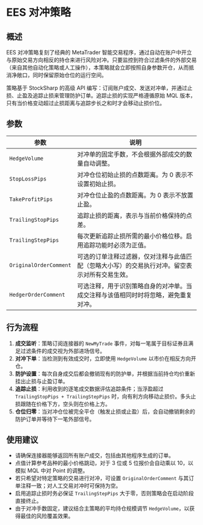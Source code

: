 # EES 对冲策略

## 概述

EES 对冲策略复刻了经典的 MetaTrader 智能交易程序，通过自动在账户中开立与原始交易方向相反的持仓来进行风险对冲。只要监控到符合过滤条件的外部交易（来自其他自动化策略或人工操作），本策略就会立即按照自身参数开仓，从而抵消净敞口，同时保留原始仓位的运行空间。

策略基于 StockSharp 的高级 API 编写：订阅账户成交、发送对冲单，并通过止损、止盈及追踪止损来管理防护订单。追踪止损的实现严格遵循原始 MQL 版本，只有当价格变动超过止损距离与追踪步长之和时才会移动止损价位。

## 参数

| 参数 | 说明 |
| --- | --- |
| `HedgeVolume` | 对冲单的固定手数，不会根据外部成交的数量自动调整。 |
| `StopLossPips` | 对冲仓位初始止损的点数距离。为 0 表示不设置初始止损。 |
| `TakeProfitPips` | 对冲仓位止盈的点数距离。为 0 表示不放置止盈。 |
| `TrailingStopPips` | 追踪止损的距离，表示与当前价格保持的点差。 |
| `TrailingStepPips` | 每次更新追踪止损所需的最小价格位移。启用追踪功能时必须为正值。 |
| `OriginalOrderComment` | 可选的订单注释过滤器，仅对注释与此值匹配（忽略大小写）的交易执行对冲。留空表示对所有交易生效。 |
| `HedgerOrderComment` | 可选注释，用于识别策略自身的对冲单。当成交注释与该值相同时时将忽略，避免重复对冲。 |

## 行为流程

1. **成交监听**：策略订阅连接器的 `NewMyTrade` 事件，对每一笔属于目标证券且满足过滤条件的成交视为外部进场信号。
2. **对冲下单**：当检测到有效成交时，立即使用 `HedgeVolume` 以市价在相反方向开仓。
3. **防护设置**：每次自身成交后都会撤销现有的防护单，并根据当前持仓均价重新挂出止损与止盈订单。
4. **追踪止损**：利用收到的逐笔成交数据评估追踪条件；当浮盈超过 `TrailingStopPips + TrailingStepPips` 时，向有利方向移动止损价。多头止损跟随在价格下方，空头则在价格上方。
5. **仓位归零**：当对冲仓位被完全平仓（触发止损或止盈）后，会自动撤销剩余的防护订单并等待下一笔外部信号。

## 使用建议

- 请确保连接器能够返回所有账户成交，包括由其他程序生成的订单。
- 点值计算参考品种的最小价格跳动，对于 3 位或 5 位报价会自动乘以 10，以模拟 MQL 中对 Point 的调整。
- 若只希望对特定策略的交易进行对冲，可设置 `OriginalOrderComment` 与其订单注释一致；对人工交易对冲时可保持为空。
- 启用追踪止损时务必保证 `TrailingStepPips` 大于零，否则策略会在启动阶段直接终止。
- 由于对冲手数固定，建议结合主策略的平均持仓规模调节 `HedgeVolume`，以获得最佳的风险覆盖效果。
